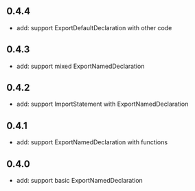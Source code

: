 ## 0.4.4

- add: support ExportDefaultDeclaration with other code

## 0.4.3

- add: support mixed ExportNamedDeclaration

## 0.4.2

- add: support ImportStatement with ExportNamedDeclaration

## 0.4.1

- add: support ExportNamedDeclaration with functions

## 0.4.0

- add: support basic ExportNamedDeclaration